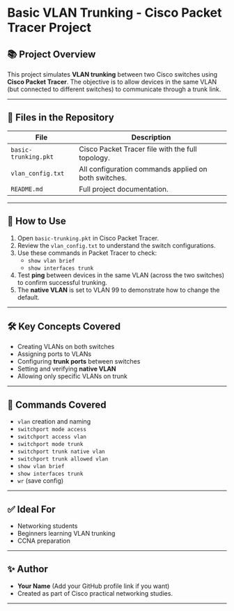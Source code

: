 # Basic VLAN Trunking - Cisco Packet Tracer Project

## 📚 Project Overview
This project simulates **VLAN trunking** between two Cisco switches using **Cisco Packet Tracer**. The objective is to allow devices in the same VLAN (but connected to different switches) to communicate through a trunk link.

---

## 🔧 Files in the Repository
| File                    | Description |
|------------------|----------------|
| `basic-trunking.pkt` | Cisco Packet Tracer file with the full topology. |
| `vlan_config.txt` | All configuration commands applied on both switches. |
| `README.md` | Full project documentation. |

---

## 🚀 How to Use
1. Open `basic-trunking.pkt` in Cisco Packet Tracer.
2. Review the `vlan_config.txt` to understand the switch configurations.
3. Use these commands in Packet Tracer to check:
    - `show vlan brief`
    - `show interfaces trunk`
4. Test **ping** between devices in the same VLAN (across the two switches) to confirm successful trunking.
5. The **native VLAN** is set to VLAN 99 to demonstrate how to change the default.

---

## 🛠️ Key Concepts Covered
- Creating VLANs on both switches
- Assigning ports to VLANs
- Configuring **trunk ports** between switches
- Setting and verifying **native VLAN**
- Allowing only specific VLANs on trunk

---

## 📌 Commands Covered
- `vlan` creation and naming
- `switchport mode access`
- `switchport access vlan`
- `switchport mode trunk`
- `switchport trunk native vlan`
- `switchport trunk allowed vlan`
- `show vlan brief`
- `show interfaces trunk`
- `wr` (save config)

---

## ✅ Ideal For
- Networking students
- Beginners learning VLAN trunking
- CCNA preparation

---

## ✨ Author
- **Your Name** (Add your GitHub profile link if you want)
- Created as part of Cisco practical networking studies.

---

